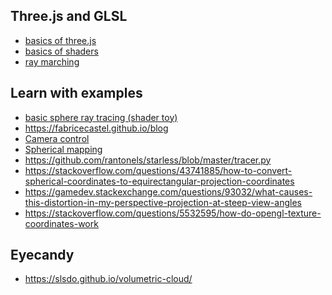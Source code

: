 Three.js and GLSL
-----------------------

- [basics of three.js](http://www.dominictran.com/pdf/ThreeJS.Essentials.PACKT.pdf)  
- [basics of shaders](https://aerotwist.com/tutorials/an-introduction-to-shaders-part-2/)  
- [ray marching](http://barradeau.com/blog/?p=575)  

Learn with examples
-----------------
- [basic sphere ray tracing (shader toy)](https://www.shadertoy.com/view/Xdj3zz)  
- https://fabricecastel.github.io/blog
- [Camera control](https://learnopengl.com/Getting-started/Camera)
- [Spherical mapping](http://paulbourke.net/geometry/transformationprojection/)
- https://github.com/rantonels/starless/blob/master/tracer.py  
- https://stackoverflow.com/questions/43741885/how-to-convert-spherical-coordinates-to-equirectangular-projection-coordinates
- https://gamedev.stackexchange.com/questions/93032/what-causes-this-distortion-in-my-perspective-projection-at-steep-view-angles  
- https://stackoverflow.com/questions/5532595/how-do-opengl-texture-coordinates-work



Eyecandy
------------
 - https://slsdo.github.io/volumetric-cloud/
